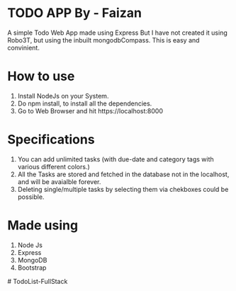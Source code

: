 <!-- Do Checkout the snaps folder, to understand how I developed the project -->

# TODO APP By - Faizan

A simple Todo Web App made using Express 
But I have not created it using Robo3T, but using the inbuilt mongodbCompass. This is easy and convinient.


# How to use

1. Install NodeJs on your System.
4. Do npm install, to install all the dependencies.
5. Go to Web Browser and hit https://localhost:8000


# Specifications

1. You can add unlimited tasks (with due-date and category tags with various different colors.) 
2. All the Tasks are stored and fetched in the database not in the localhost, and will be avaialble forever.
3. Deleting single/multiple tasks by selecting them via chekboxes could be possible.

# Made using 

1. Node Js
2. Express
3. MongoDB
4. Bootstrap




#   T o d o L i s t - F u l l S t a c k  
 